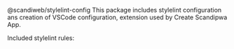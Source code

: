 @scandiweb/stylelint-config
This package includes stylelint configuration ans creation of VSCode configuration, extension used by Create Scandipwa App.

Included stylelint rules:

